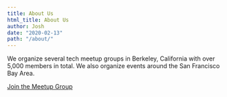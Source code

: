 ```yaml
---
title: About Us
html_title: About Us
author: Josh
date: "2020-02-13"
path: "/about/"
---
```


We organize several tech meetup groups in Berkeley, California with over 5,000 members in total. We also organize events around the San Francisco Bay Area.

<a className="button is-primary is-large" href="https://www.meetup.com/codeselfstudy/" >Join the Meetup Group</a>
